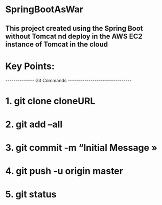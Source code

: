 # SpringBootAsWar
## This project created using the Spring Boot without Tomcat nd deploy in the AWS EC2 instance of Tomcat in the cloud

# Key Points:

 -------------- Git Commands -------------------------------

# 1. git clone cloneURL
# 2. git add –all
# 3. git commit -m “Initial Message »
# 4. git push -u origin master
# 5. git status

